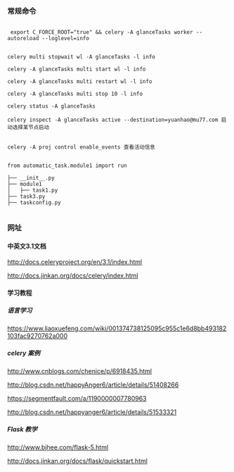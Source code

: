 
### 常规命令

```

 export C_FORCE_ROOT="true" && celery -A glanceTasks worker --autoreload --loglevel=info


celery multi stopwait wl -A glanceTasks -l info

celery -A glanceTasks multi start wl -l info

celery -A glanceTasks multi restart wl -l info

celery -A glanceTasks multi stop 10 -l info

celery status -A glanceTasks

celery inspect -A glanceTasks active --destination=yuanhao@mu77.com 启动选择某节点启动


celery -A proj control enable_events 查看活动信息


from automatic_task.module1 import run

├── __init__.py
├── module1
│   ├── task1.py
├── task3.py
├── taskconfig.py


```

### 网址

#### 中英文3.1文档

http://docs.celeryproject.org/en/3.1/index.html

http://docs.jinkan.org/docs/celery/index.html

#### 学习教程

##### 语言学习

https://www.liaoxuefeng.com/wiki/001374738125095c955c1e6d8bb493182103fac9270762a000

##### celery 案例

http://www.cnblogs.com/chenice/p/6918435.html

http://blog.csdn.net/happyAnger6/article/details/51408266

https://segmentfault.com/a/1190000007780963

http://blog.csdn.net/happyanger6/article/details/51533321


##### Flask 教学

http://www.bjhee.com/flask-5.html

http://docs.jinkan.org/docs/flask/quickstart.html
